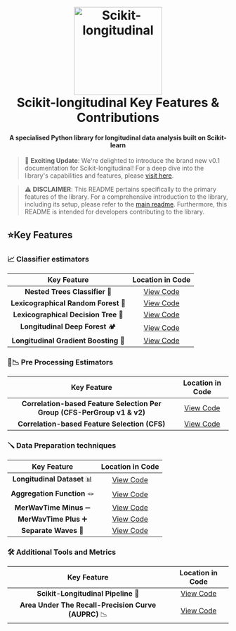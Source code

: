 <!--suppress HtmlDeprecatedAttribute -->
<div align="center">
   <p align="center">
   <h1 align="center">
      <br>
      <a href="./../logo.png"><img src="./../logo.png" alt="Scikit-longitudinal" width="200"></a>
      <br>
      Scikit-longitudinal Key Features & Contributions
      <br>
   </h1>
   <h4 align="center">A specialised Python library for longitudinal data analysis built on Scikit-learn</h4>
</div>

> 🌟 **Exciting Update**: We're delighted to introduce the brand new v0.1 documentation for Scikit-longitudinal! For a deep dive into the library's capabilities and features, please [visit here](https://simonprovost.github.io/scikit-longitudinal/).


> ⚠️ **DISCLAIMER**: This README pertains specifically to the primary features of the library. For a comprehensive
> introduction to the library, including its setup, please refer to the [main readme](./../README.md). Furthermore,
> this README is intended for developers contributing to the library.

## ⭐️Key Features

### 📈 Classifier estimators

|                 Key Feature                  |                                 Location in Code                                 |
|:--------------------------------------------:|:--------------------------------------------------------------------------------:|
|        **Nested Trees Classifier** 🌲        |         [View Code](./estimators/ensemble/nested_trees/nested_trees.py)          |
|     **Lexicographical Random Forest** 🌳     | [View Code](./estimators/ensemble/lexicographical_trees/lexico_random_forest.py) |
|     **Lexicographical Decision Tree** 🌲     |  [View Code](./estimators/trees/lexicographical_trees/lexico_decision_tree.py)   |
|       **Longitudinal Deep Forest** 🏕️       |          [View Code](./estimators/ensemble/deep_forest/deep_forest.py)           |
| **Longitudinal Gradient Boosting** 🌲 |          [View Code](./estimators/ensemble/lexicographical/lexico_gradient_boosting.py)           |


### 🚀📉 Pre Processing Estimators

|                               Key Feature                                |                                      Location in Code                                       |
|:------------------------------------------------------------------------:|:-------------------------------------------------------------------------------------------:|
| **Correlation-based Feature Selection Per Group (CFS-PerGroup v1 & v2)** | [View Code](preprocessors/feature_selection/correlation_feature_selection/cfs_per_group.py) |
|              **Correlation-based Feature Selection (CFS)**               |      [View Code](preprocessors/feature_selection/correlation_feature_selection/cfs.py)      |

### 🪛 Data Preparation techniques

|         Key Feature         |                    Location in Code                     |
|:---------------------------:|:-------------------------------------------------------:|
| **Longitudinal Dataset** 📊 | [View Code](./data_preparation/longitudinal_dataset.py) |
| **Aggregation Function** 🪢 | [View Code](./data_preparation/aggregation_function.py) |
|   **MerWavTime Minus** ➖   |  [View Code](./data_preparation/merwav_time_minus.py)   |
|    **MerWavTime Plus** ➕   |  [View Code](./data_preparation/merwav_time_plus.py)   |
|    **Separate Waves** 🖖    |  [View Code](./data_preparation/separate_waves.py)   |


### 🛠️ Additional Tools and Metrics

|                     Key Feature                      |      Location in Code      |
|:----------------------------------------------------:|:--------------------------:|
|         **Scikit-Longitudinal Pipeline** 🔧          | [View Code](./pipeline.py) |
| **Area Under The Recall-Precision Curve (AUPRC)** 📉 | [View Code](./metrics.py)  |
